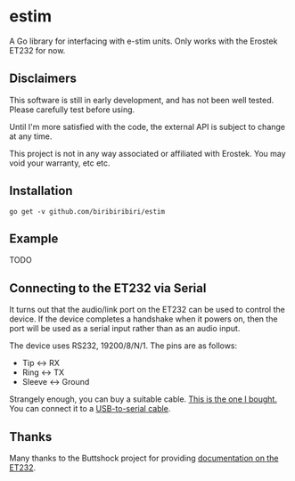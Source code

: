 # estim
A Go library for interfacing with e-stim units. Only works with the Erostek ET232 for now.

## Disclaimers
This software is still in early development, and has not been well tested.
Please carefully test before using. 

Until I'm more satisfied with the code, the external API is subject to change at any time. 

This project is not in any way associated or affiliated with Erostek. You may void your warranty, etc etc.

## Installation
```
go get -v github.com/biribiribiri/estim
```

## Example
TODO

## Connecting to the ET232 via Serial
It turns out that the audio/link port on the ET232 can be used to control the device. If the device completes a handshake when it powers on, then the port will be used as a serial input rather than as an audio input.

The device uses RS232, 19200/8/N/1. The pins are as follows: 
* Tip <-> RX
* Ring <-> TX
* Sleeve <-> Ground

Strangely enough, you can buy a suitable cable. [This is the one I bought.](https://www.amazon.com/gp/product/B004T9BBJC) You can connect it to a [USB-to-serial cable](https://www.amazon.com/gp/product/B0007OWNYA).


## Thanks
Many thanks to the Buttshock project for providing [documentation on the ET232](https://github.com/metafetish/buttshock-protocol-docs/blob/master/doc/et232-protocol.org).